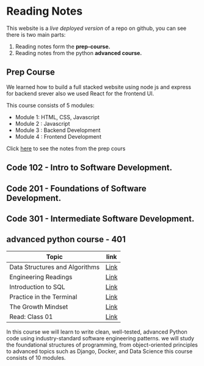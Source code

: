 # Reading Notes
This website is a *live deployed version* of a repo on github, you can see there is two main parts:
1. Reading notes form the **prep-course.**
2. Reading notes from the python **advanced course.**

## Prep Course
We learned how to build a full stacked website using node js and express for backend srever also we used React for the frontend UI.

This course consists of 5 modules:
- Module 1: HTML, CSS, Javascript
- Module 2 : Javascript
- Module 3 : Backend Development
- Module 4 : Frontend Development

Click [here](https://ibraheem-areeda.github.io/my-notes/) to see the notes from the prep cours

## Code 102 - Intro to Software Development.
## Code 201 - Foundations of Software Development.
##  Code 301 - Intermediate Software Development.

## advanced python course - 401

| Topic | link |
| ----------- | ----------- |
| Data Structures and Algorithms | [Link](Data-Structures-and-Algorithms.md) |
| Engineering Readings | [Link](Engineering-Readings.md) |
| Introduction to SQL |  [Link](Introduction-to-SQL.md)  |
| Practice in the Terminal | [Link](Practice-in-the-Terminal.md) |
| The Growth Mindset | [Link](Growth-mindset.md)  |
| Read: Class 01 | [Link](Read-Class-01.md)  |


In this course we will learn to write clean, well-tested, advanced Python code using industry-standard software engineering patterns. we will study the foundational structures of programming, from object-oriented principles to advanced topics such as Django, Docker, and Data Science
this course consists of 10 modules.






